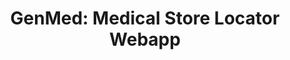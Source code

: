 ---
title: "GenMed: Medical Store Locator Webapp"
post_slug: genmed-store-locator
layout: project
tags: ["Django", "Python", "CSS3", "HTML5", "MySQL", "Backend Development"]
description: "A webapp to locate generic medicine stores in your area."
sourcecode: "https://github.com/pegasus-lynx/Genmed"
---